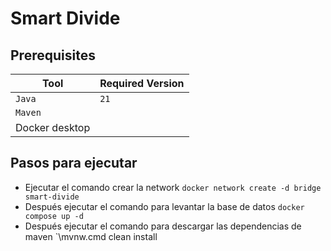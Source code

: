 # Smart Divide

## Prerequisites

| Tool           | Required Version |
|----------------|------------------|
| `Java`         | `21`     |
| `Maven`       |  |
| Docker desktop | |

## Pasos para ejecutar

- Ejecutar el comando crear la network
`docker network create -d bridge smart-divide`
- Después ejecutar el comando para levantar la base de datos
`docker compose up -d`
- Después ejecutar el comando para descargar las dependencias de maven
`\mvnw.cmd clean install